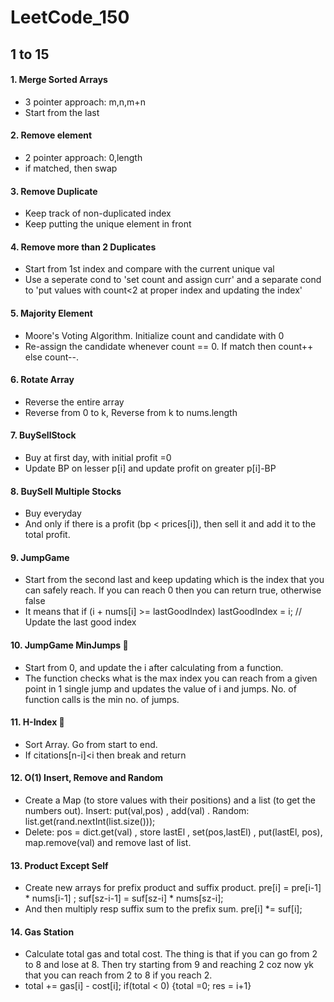 # LeetCode_150

## 1 to 15

#### 1. Merge Sorted Arrays
  - 3 pointer approach: m,n,m+n
  - Start from the last
#### 2. Remove element
  - 2 pointer approach: 0,length
  - if matched, then swap
#### 3. Remove Duplicate
  - Keep track of non-duplicated index
  - Keep putting the unique element in front
#### 4. Remove more than 2 Duplicates
  - Start from 1st index and compare with the current unique val
  - Use a seperate cond to 'set count and assign curr' and a separate cond to 'put values with count<2 at proper index and updating the index'
#### 5. Majority Element
  - Moore's Voting Algorithm. Initialize count and candidate with 0
  - Re-assign the candidate whenever count == 0. If match then count++ else count--.
#### 6. Rotate Array
  - Reverse the entire array
  - Reverse from 0 to k, Reverse from k to nums.length
#### 7. BuySellStock
  - Buy at first day, with initial profit =0
  - Update BP on lesser p[i] and update profit on greater p[i]-BP
#### 8. BuySell Multiple Stocks
  - Buy everyday
  - And only if there is a profit (bp < prices[i]), then sell it and add it to the total profit.
#### 9. JumpGame
  - Start from the second last and keep updating which is the index that you can safely reach. If you can reach 0 then you can return true, otherwise false
  - It means that  if (i + nums[i] >= lastGoodIndex) lastGoodIndex = i; // Update the last good index
#### 10. JumpGame MinJumps 🤯
  - Start from 0, and update the i after calculating from a function.
  - The function checks what is the max index you can reach from a given point in 1 single jump and updates the value of i and jumps. No. of function calls is the min no. of jumps.
#### 11. H-Index 🤯
  - Sort Array. Go from start to end.
  - If citations[n-i]<i then break and return
#### 12. O(1) Insert, Remove and Random
  - Create a Map (to store values with their positions) and a list (to get the numbers out). Insert: put(val,pos) , add(val) . Random: list.get(rand.nextInt(list.size()));
  - Delete: pos = dict.get(val) , store lastEl , set(pos,lastEl) , put(lastEl, pos), map.remove(val) and remove last of list.

#### 13. Product Except Self
  - Create new arrays for prefix product and suffix product. pre[i] = pre[i-1] * nums[i-1] ; suf[sz-i-1] = suf[sz-i] * nums[sz-i];
  - And then multiply resp suffix sum to the prefix sum.             pre[i] *= suf[i];

#### 14. Gas Station
  - Calculate total gas and total cost. The thing is that if you can go from 2 to 8 and lose at 8. Then try starting from 9 and reaching 2 coz now yk that you can reach from 2 to 8 if you reach 2.
  - total += gas[i] - cost[i];  if(total < 0) {total =0; res = i+1}
